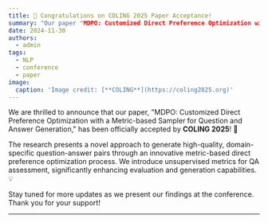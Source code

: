 ```yaml
---
title: 🎉 Congratulations on COLING 2025 Paper Acceptance!
summary: "Our paper "MDPO: Customized Direct Preference Optimization with a Metric-based Sampler for Question and Answer Generation" has been accepted by COLING 2025! 🎉"
date: 2024-11-30
authors:
  - admin
tags:
  - NLP
  - conference
  - paper
image:
  caption: 'Image credit: [**COLING**](https://coling2025.org)'
---
```


We are thrilled to announce that our paper, "MDPO: Customized Direct Preference Optimization with a Metric-based Sampler for Question and Answer Generation," has been officially accepted by **COLING 2025**! 🎉

The research presents a novel approach to generate high-quality, domain-specific question-answer pairs through an innovative metric-based direct preference optimization process. We introduce unsupervised metrics for QA assessment, significantly enhancing evaluation and generation capabilities. 💡

Stay tuned for more updates as we present our findings at the conference. Thank you for your support!

---
